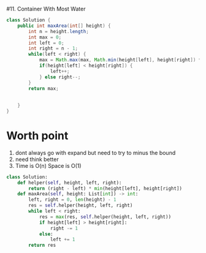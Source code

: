 #11. Container With Most Water

```java
class Solution {
    public int maxArea(int[] height) {
        int n = height.length;
        int max = 0;
        int left = 0;
        int right = n - 1;
        while(left < right) {
            max = Math.max(max, Math.min(height[left], height[right]) * (right - left));
            if(height[left] < height[right]) {
                left++;
            } else right--;
        }
        return max;
        
        
    }
}
```

# Worth point 

1. dont always go with expand but need to try to minus the bound
2. need think better
3. Time is O(n) Space is O(1)


```python
class Solution:
    def helper(self, height, left, right):
        return (right - left) * min(height[left], height[right])
    def maxArea(self, height: List[int]) -> int:
        left, right = 0, len(height) - 1
        res = self.helper(height, left, right)
        while left < right:
            res = max(res, self.helper(height, left, right))
            if height[left] > height[right]:
                right -= 1
            else:
                left += 1
        return res
```